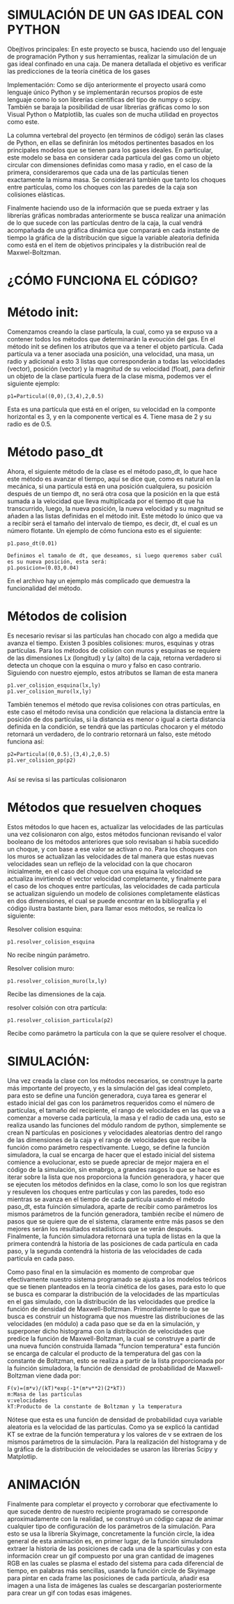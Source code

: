 # SIMULACIÓN DE UN GAS IDEAL CON PYTHON
Obejtivos principales: En este proyecto se busca, haciendo uso del lenguaje de programación Python y sus herramientas, realizar la simulación de un gas ideal confinado en una caja. De manera detallada el objetivo es verificar las predicciones de la teoría cinética de los gases

Implementación: Como se dijo anteriormente el proyecto usará como lenguaje único Python y se implementarán recursos propios de este lenguaje como lo son librerías científicas del tipo de numpy o scipy. También se baraja la posibilidad de usar librerías gráficas como lo son Visual Python o Matplotlib, las cuales son de mucha utilidad en proyectos como este.

La columna vertebral del proyecto (en términos de código) serán las clases de Python, en ellas se definirán los métodos pertinentes basados en los principales modelos que se tienen para los gases ideales. En particular, este modelo se basa en considerar cada partícula del gas como un objeto circular con dimensiones definidas como masa y radio, en el caso de la primera, consideraremos que cada una de las partículas tienen exactamente la misma masa. Se considerará también que tanto los choques entre partículas, como los choques con las paredes de la caja son colisiones elásticas.

Finalmente haciendo uso de la información que se pueda extraer y las librerías gráficas nombradas anteriormente se busca realizar una animación de lo que sucede con las partículas dentro de la caja, la cual vendrá acompañada de una gráfica dinámica que comparará en cada instante de tiempo la gráfica de la distribución que sigue la variable aleatoria definida como está en el item de objetivos principales y la distribución real de Maxwel-Boltzman.

# ¿CÓMO FUNCIONA EL CÓDIGO?
# Método init:
Comenzamos creando la clase partícula, la cual, como ya se expuso va a contener todos los métodos que determinarán la evoución del gas. En el método init se definen los atributos 
que va a tener el objeto partícula. Cada partícula va a tener asociada una posición, una velocidad, una masa, un radio y adicional a esto 3 listas que corresponderán a todas las velocidades (vector), posición (vector) y la magnitud de su velocidad (float), para definir un objeto de la clase partícula fuera de la clase misma, podemos ver el siguiente ejemplo:

```
p1=Particula((0,0),(3,4),2,0.5)
```

Esta es una partícula que está en el orígen, su velocidad en la componte horizontal es 3, y en la componente vertical es 4. Tiene masa de 2
y su radio es de 0.5.
# Método paso_dt
Ahora, el siguiente método de la clase es el método paso_dt, lo que hace este método es avanzar el tiempo, aquí se dice que, como es natural en la mecánica, si una partícula está en una posición cualquiera, su posición después de un tiempo dt, no será otra cosa que la posición en la que está sumada a la velocidad que lleva multiplicada por el tiempo dt que ha transcurrido, luego, la nueva posición, la nueva velocidad y su magnitud se añaden a las listas definidas en el método init. Este método lo único que va a recibir será el tamaño del intervalo de tiempo, es decir, dt, el cual es un número flotante. Un ejemplo de cómo funciona esto es el siguiente:
```
p1.paso_dt(0.01)

Definimos el tamaño de dt, que deseamos, si luego queremos saber cuál es su nueva posición, esta será:
p1.posicion=(0.03,0.04)
```

En el archivo hay un ejemplo más complicado que demuestra la funcionalidad del método.

# Métodos de colision
Es necesario revisar si las partículas han chocado con algo a medida que avanza el tiempo. Existen 3 posibles colisiones: muros, esquinas y otras partículas. Para los métodos de colision con muros y esquinas se requiere de las dimensiones Lx (longitud) y Ly (alto) de la caja, retorna verdadero si detecta un choque con la esquina o muro y falso  en caso contrario. Siguiendo con nuestro ejemplo, estos atributos se llaman de esta manera
```
p1.ver_colision_esquina(lx,ly)
p1.ver_colision_muro(lx,ly)
```

También tenemos el método que revisa colisiones con otras partículas, en este caso el método revisa una condición que relaciona la distancia entre la posición de dos partículas, si la distancia es menor o igual a cierta distancia definida en la condición, se tendrá que las partículas chocaron y el método retornará un verdadero, de lo contrario retornará un falso, este método funciona así:
```
p2=Particula((0,0.5),(3,4),2,0.5)
p1.ver_colision_pp(p2)


```
Así se revisa si las partículas colisionaron

# Métodos que resuelven choques
Estos métodos lo que hacen es, actualizar las velocidades de las partículas una vez colisionaron con algo, estos métodos funcionan revisando el valor booleano de los métodos anteriores que solo revisaban si había sucedido un choque, y con base a ese valor se activan o no. Para los choques con los muros se actualizan las velocidades de tal manera que estas nuevas velocidades sean un reflejo de la velocidad con la que chocaron inicialmente, en el caso del choque con una esquina la velocidad se actualiza invirtiendo el vector velocidad completamente, y finalmente para el caso de los choques entre partículas, las velocidades de cada partícula se actualizan siguiendo un modelo de colisiones completamente elásticas en dos dimensiones, el cual se puede encontrar en la bibliografía y el código ilustra bastante bien, para llamar esos métodos, se realiza lo siguiente:

Resolver colision esquina:
```
p1.resolver_colision_esquina

```
No recibe ningún parámetro.

Resolver colision muro:
```
p1.resolver_colision_muro(lx,ly)

```
Recibe las dimensiones de la caja.

resolver colsión con otra partícula:
```
p1.resolver_colision_particula(p2)

```
Recibe como parámetro la partícula con la que se quiere resolver el choque.

# SIMULACIÓN:
Una vez creada la clase con los métodos necesarios, se construye la parte más importante del proyecto, y es la simulación del gas ideal completo, para esto se define una función generadora, cuya tarea es generar el estado inicial del gas con los parámetros requeridos como el número de partículas, el tamaño del recipiente, el rango de velocidades en las que va a comenzar a moverse cada partícula, la masa y el radio de cada una, esto se realiza usando las funciones del módulo random de python, simplemente se crean N partículas en posiciones y velocidades aleatorias dentro del rango de las dimensiones de la caja y el rango de velocidades que recibe la función como parámetro respectivamente. Luego, se define la función simuladora, la cual se encarga de hacer que el estado inicial del sistema comience a evolucionar, esto se puede apreciar de mejor majera en el código de la simulación, sin emabrgo, a grandes rasgos lo que se hace es iterar sobre la lista que nos proporciona la función generadora, y hacer que se ejecuten los métodos definidos en la clase, como lo son los que registran y resuleven los choques entre partículas y con las paredes, todo eso mientras se avanza en el tiempo de cada partícula usando el método paso_dt, esta fuinción simuladora, aparte de recibir como parámetros los mismos parámetros de la función generadora, también recibe el número de pasos que se quiere que de el sistema, claramente entre más pasos se den mejores serán los resultados estadísticos que se verán después. Finalmente, la función simuladora retornará una tupla de listas en la que la primera contendrá la historia de las posiciones de cada partícula en cada paso, y la segunda contendrá la historia de las velocidades de cada partícula en cada paso.

Como paso final en la simulación es momento de comprobar que efectivamente nuestro sistema programado se ajusta a los modelos teóricos que se tienen planteados en la teoría cinética de los gases, para esto lo que se busca es comparar la distribución de la velocidades de las mpartículas en el gas simulado, con la distribución de las velocidades que predice la función de densidad de Maxwell-Boltzman. Primordialmente lo que se busca es construir un histograma que nos muestre las distribuciones de las velocidades (en módulo) a cada paso que se da en la simulación, y superponer dicho histograma con la distribución de velocidades que predice la función de Maxwell-Boltzman, la cual se construye a partir de una nueva función construida llamada "funcion temperatura" esta función se encarga de calcular el producto de la temperatura del gas con la constante de Boltzman, esto se realiza a partir de la lista proporcionada por la fuinción simuladora, la función de densidad de probabilidad de Maxwell-Boltzman viene dada por:

```
F(v)=(m*v)/(kT)*exp(-1*(m*v**2)(2*kT))
m:Masa de las partículas 
v:velocidades
kT:Producto de la constante de Boltzman y la temperatura
```
Nótese que esta es una función de densidad de probabilidad cuya variable aleatoria es la velocidad de las partículas. Como ya se explicó la cantidad KT se extrae de la función temperatura y los valores de v se extraen de los mismos parámetros de la simulación. Para la realización del histograma y de la gráfica de la distribución de velocidades se usaron las librerías Scipy y Matplotlip.

# ANIMACIÓN
Finalmente para completar el proyecto y corroborar que efectivamente lo que sucede dentro de nuestro recipiente programado se corresponde aproximadamente con la realidad, se construyó un código capaz de animar cualquier tipo de configuración de los parámetros de la simulación. Para esto se usa la librería Skyimage, concretamente la función circle, la idea general de esta animación es, en primer lugar, de la función simuladora extraer la historia de las posiciones de cada una de la spartículas y con esta información crear un gif compuesto por una gran cantidad de imagenes RGB en las cuales se plasma el estado del sistema para cada diferencial de tiempo, en palabras más sencillas, usando la función circle de Skyimage para pintar en cada frame las posiciones de cada partícula, añadir esa imagen a una lista de imágenes las cuales se descargarían posteriormente para crear un gif con todas esas imágenes.







